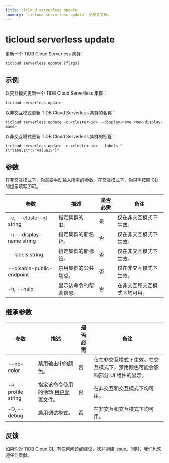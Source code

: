 ```yaml
---
title: ticloud serverless update
summary: `ticloud serverless update` 的参考文档。
---
```


# ticloud serverless update

更新一个 TiDB Cloud Serverless 集群：

```shell
ticloud serverless update [flags]
```

## 示例

以交互模式更新一个 TiDB Cloud Serverless 集群：

```shell
ticloud serverless update
```

以非交互模式更新 TiDB Cloud Serverless 集群的名称：

```shell
ticloud serverless update -c <cluster-id> --display-name <new-display-mame>
```

以非交互模式更新 TiDB Cloud Serverless 集群的标签：

```shell
ticloud serverless update -c <cluster-id> --labels "{\"label1\":\"value1\"}"
```

## 参数

在非交互模式下，你需要手动输入所需的参数。在交互模式下，你只需按照 CLI 的提示填写即可。

| 参数                        | 描述                                         | 是否必需 | 备注                                               |
|-----------------------------|----------------------------------------------|----------|----------------------------------------------------|
| -c, --cluster-id string     | 指定集群的 ID。                              | 是       | 仅在非交互模式下生效。                            |
| -n --display-name string    | 指定集群的新名称。                           | 否       | 仅在非交互模式下生效。                            |
| --labels string             | 指定集群的新标签。                           | 否       | 仅在非交互模式下生效。                            |
| --disable-public-endpoint   | 禁用集群的公共端点。                         | 否       | 仅在非交互模式下生效。                            |
| -h, --help                  | 显示该命令的帮助信息。                       | 否       | 在非交互和交互模式下均可用。                      |

## 继承参数

| 参数                   | 描述                                                                                  | 是否必需 | 备注                                                                                   |
|------------------------|---------------------------------------------------------------------------------------|----------|----------------------------------------------------------------------------------------|
| --no-color             | 禁用输出中的颜色。                                                                   | 否       | 仅在非交互模式下生效。在交互模式下，禁用颜色可能会影响部分 UI 组件的显示。             |
| -P, --profile string   | 指定该命令使用的活动 [用户配置文件](/tidb-cloud/cli-reference.md#user-profile)。      | 否       | 在非交互和交互模式下均可用。                                                          |
| -D, --debug            | 启用调试模式。                                                                       | 否       | 在非交互和交互模式下均可用。                                                          |

## 反馈

如果你对 TiDB Cloud CLI 有任何问题或建议，欢迎创建 [issue](https://github.com/tidbcloud/tidbcloud-cli/issues/new/choose)。同时，我们也欢迎任何贡献。